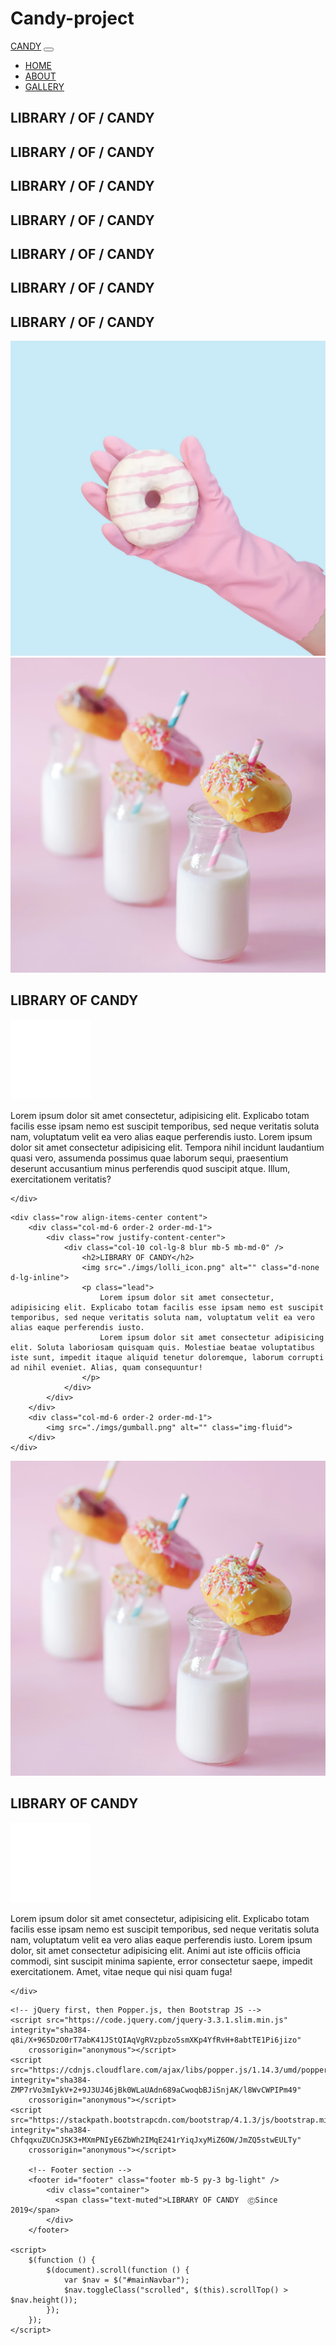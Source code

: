 # Candy-project

<!DOCTYPE html>
<head>
    <meta charset="UTF-8">
    <meta http-equiv="X-UA-Compatible" content="IE=edge">
    <meta name="viewport" content="width=device-width, initial-scale=1.0">
    <title>Library of Candy</title>
     <!-- Google Font -->
     <link href="https://fonts.googleapis.com/css?family=Nunito:200,300,400,700" rel="stylesheet">
     <!-- Bootstrap CSS -->
     <link rel="stylesheet" href="https://stackpath.bootstrapcdn.com/bootstrap/4.1.3/css/bootstrap.min.css" integrity="sha384-MCw98/SFnGE8fJT3GXwEOngsV7Zt27NXFoaoApmYm81iuXoPkFOJwJ8ERdknLPMO"
         crossorigin="anonymous">
    <!-- style bundel -->
    <link rel="stylesheet" href="style.css">
</head>

<body>
    <!-- navbar Heading -->
    <nav id="mainNavbar" class="navbar navbar-dark navbar-expand-md py-0 fixed-top" />
        <a href="#" class="navbar-brand">CANDY</a>
        <button class="navbar-toggler" data-toggle="collapse" data-target="#navLinks" aria-label="Toggle navigation" />
            <span class="navbar-toggler-icon"></span>
        </button>
        <div class="collapse navbar-collapse" id="navLinks">
            <ul class="navbar-nav">
                <li class="nav-item">
                    <a href="#" class="nav-link">HOME</a>
                </li>
                <li class="nav-item">
                    <a href="#" class="nav-link">ABOUT</a>
                </li>
                <li class="nav-item">
                    <a href="https://bcschocolategallery.com/" class="nav-link">GALLERY</a>
                </li>
            </ul>
        </div>
    </nav>

  <!-- Sections contains grid systme -->

  <!-- section 1 -->
  <section class="container-fluid px-0">
    <div class="row align-items-center">
        <div class="col-lg-6">
            <div id="headingGroup" class="text-white text-center d-none d-lg-block mt-5" />
                <h1 class="text">LIBRARY <span>/</span> OF <span>/</span> CANDY</h1>
                <h1 class="text">LIBRARY <span>/</span> OF <span>/</span> CANDY</h1>
                <h1 class="text">LIBRARY <span>/</span> OF <span>/</span> CANDY</h1>
                <h1 class="text">LIBRARY <span>/</span> OF <span>/</span> CANDY</h1>
                <h1 class="text">LIBRARY <span>/</span> OF <span>/</span> CANDY</h1>
                <h1 class="text">LIBRARY <span>/</span> OF <span>/</span> CANDY</h1>
                <h1 class="text">LIBRARY <span>/</span> OF <span>/</span> CANDY</h1>
            </div>
        </div>
        <div class="col-lg-6" />
            <img class="img-fluid" src="./imgs/hand2.png" alt="img" />
        </div>
    </div>
  </section>
<!-- section-3 -->
  <section class="container-fluid px-0 ">
    <div class="row align-items-center content">
        <div class="col-md-6 order-2 order-md-1">
            <img src="./imgs/milk.png" alt="" class="img-fluid">
        </div>
        <div class="col-md-6 text-center order-1 order-md-2">
            <div class="row justify-content-center">
                <div class="col-10 col-lg-8 blur mb-5 mb-md-0">
                    <h2>LIBRARY OF CANDY</h2>
                    <img src="./imgs/lolli_icon.png" alt="" class="d-none d-lg-inline">
                    <p class="lead">
                        Lorem ipsum dolor sit amet consectetur, adipisicing elit. Explicabo totam facilis esse ipsam nemo est suscipit temporibus, sed neque veritatis soluta nam, voluptatum velit ea vero alias eaque perferendis iusto.
                        Lorem ipsum dolor sit amet consectetur adipisicing elit. Tempora nihil incidunt laudantium quasi vero, assumenda possimus quae laborum sequi, praesentium deserunt accusantium minus perferendis quod suscipit atque. Illum, exercitationem veritatis?
                    </p>
                </div>
            </div>
        </div>
        
    </div>
  
<!-- section 4   -->
    <div class="row align-items-center content">
        <div class="col-md-6 order-2 order-md-1">
            <div class="row justify-content-center">
                <div class="col-10 col-lg-8 blur mb-5 mb-md-0" />
                    <h2>LIBRARY OF CANDY</h2>
                    <img src="./imgs/lolli_icon.png" alt="" class="d-none d-lg-inline">
                    <p class="lead">
                        Lorem ipsum dolor sit amet consectetur, adipisicing elit. Explicabo totam facilis esse ipsam nemo est suscipit temporibus, sed neque veritatis soluta nam, voluptatum velit ea vero alias eaque perferendis iusto.
                        Lorem ipsum dolor sit amet consectetur adipisicing elit. Soluta laboriosam quisquam quis. Molestiae beatae voluptatibus iste sunt, impedit itaque aliquid tenetur doloremque, laborum corrupti ad nihil eveniet. Alias, quam consequuntur!
                    </p>
                </div>
            </div>
        </div>
        <div class="col-md-6 order-2 order-md-1">
            <img src="./imgs/gumball.png" alt="" class="img-fluid">
        </div>
    </div>
  </section>  
<!-- section 4 -->
<section class="container-fluid px-0 content">
    <div class="row align-items-center ">
        <div class="col-md-6 order-2 order-md-1">
            <img src="./imgs/milk.png" alt="" class="img-fluid">
        </div>
        <div class="col-md-6 text-center order-1 order-md-2">
            <div class="row justify-content-center">
                <div class="col-10 col-lg-8">
                    <h2>LIBRARY OF CANDY</h2>
                    <img src="./imgs/lolli_icon.png" alt="" class="d-none d-lg-inline">
                    <p class="lead">
                        Lorem ipsum dolor sit amet consectetur, adipisicing elit. Explicabo totam facilis esse ipsam nemo est suscipit temporibus, sed neque veritatis soluta nam, voluptatum velit ea vero alias eaque perferendis iusto.
                        Lorem ipsum dolor, sit amet consectetur adipisicing elit. Animi aut iste officiis officia commodi, sint suscipit minima sapiente, error consectetur saepe, impedit exercitationem. Amet, vitae neque qui nisi quam fuga!
                    </p>
                </div>
            </div>
        </div>
        
    </div>
  </section>


   <!-- Optional JavaScript -->
    <!-- jQuery first, then Popper.js, then Bootstrap JS -->
    <script src="https://code.jquery.com/jquery-3.3.1.slim.min.js" integrity="sha384-q8i/X+965DzO0rT7abK41JStQIAqVgRVzpbzo5smXKp4YfRvH+8abtTE1Pi6jizo"
        crossorigin="anonymous"></script>
    <script src="https://cdnjs.cloudflare.com/ajax/libs/popper.js/1.14.3/umd/popper.min.js" integrity="sha384-ZMP7rVo3mIykV+2+9J3UJ46jBk0WLaUAdn689aCwoqbBJiSnjAK/l8WvCWPIPm49"
        crossorigin="anonymous"></script>
    <script src="https://stackpath.bootstrapcdn.com/bootstrap/4.1.3/js/bootstrap.min.js" integrity="sha384-ChfqqxuZUCnJSK3+MXmPNIyE6ZbWh2IMqE241rYiqJxyMiZ6OW/JmZQ5stwEULTy"
        crossorigin="anonymous"></script>

        <!-- Footer section -->
        <footer id="footer" class="footer mb-5 py-3 bg-light" />
            <div class="container">
              <span class="text-muted">LIBRARY OF CANDY  ⒸSince 2019</span>
            </div>
        </footer>  

    <script>
        $(function () {
            $(document).scroll(function () {
                var $nav = $("#mainNavbar");
                $nav.toggleClass("scrolled", $(this).scrollTop() > $nav.height());
            });
        });
    </script>

</body>

</html>
